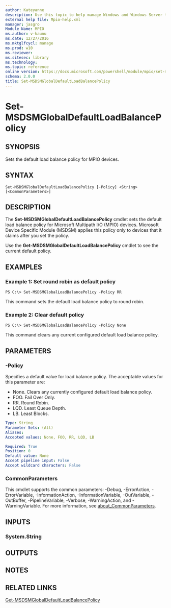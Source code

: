 ```yaml
---
author: Kateyanne
description: Use this topic to help manage Windows and Windows Server technologies with Windows PowerShell.
external help file: Mpio-help.xml
manager: jasgro
Module Name: MPIO
ms.author: v-kaunu
ms.date: 12/27/2016
ms.mktglfcycl: manage
ms.prod: w10
ms.reviewer: 
ms.sitesec: library
ms.technology: 
ms.topic: reference
online version: https://docs.microsoft.com/powershell/module/mpio/set-msdsmglobaldefaultloadbalancepolicy?view=windowsserver2022-ps&wt.mc_id=ps-gethelp
schema: 2.0.0
title: Set-MSDSMGlobalDefaultLoadBalancePolicy
---
```


# Set-MSDSMGlobalDefaultLoadBalancePolicy

## SYNOPSIS
Sets the default load balance policy for MPIO devices.

## SYNTAX

```
Set-MSDSMGlobalDefaultLoadBalancePolicy [-Policy] <String> [<CommonParameters>]
```

## DESCRIPTION
The **Set-MSDSMGlobalDefaultLoadBalancePolicy** cmdlet sets the default load balance policy for Microsoft Multipath I/O (MPIO) devices.
Microsoft Device Specific Module (MSDSM) applies this policy only to devices that it claims after you set the policy.

Use the **Get-MSDSMGlobalDefaultLoadBalancePolicy** cmdlet to see the current default policy.

## EXAMPLES

### Example 1: Set round robin as default policy
```
PS C:\> Set-MSDSMGlobalLoadBalancePolicy -Policy RR
```

This command sets the default load balance policy to round robin.

### Example 2: Clear default policy
```
PS C:\> Set-MSDSMGlobalLoadBalancePolicy -Policy None
```

This command clears any current configured default load balance policy.

## PARAMETERS

### -Policy
Specifies a default value for load balance policy.
The acceptable values for this parameter are:

- None.
Clears any currently configured default load balance policy.
- FOO.
Fail Over Only. 
- RR.
Round Robin.
- LQD.
Least Queue Depth.
- LB.
Least Blocks.

```yaml
Type: String
Parameter Sets: (All)
Aliases: 
Accepted values: None, FOO, RR, LQD, LB

Required: True
Position: 0
Default value: None
Accept pipeline input: False
Accept wildcard characters: False
```

### CommonParameters
This cmdlet supports the common parameters: -Debug, -ErrorAction, -ErrorVariable, -InformationAction, -InformationVariable, -OutVariable, -OutBuffer, -PipelineVariable, -Verbose, -WarningAction, and -WarningVariable. For more information, see [about_CommonParameters](https://go.microsoft.com/fwlink/?LinkID=113216).

## INPUTS

### System.String

## OUTPUTS

## NOTES

## RELATED LINKS

[Get-MSDSMGlobalDefaultLoadBalancePolicy](./Get-MSDSMGlobalDefaultLoadBalancePolicy.md)

